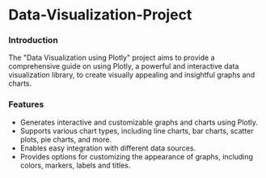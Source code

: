 # Data-Visualization-Project
### Introduction
The "Data Visualization using Plotly" project aims to provide a comprehensive guide on using Plotly, a powerful and interactive data visualization library, to create visually appealing and insightful graphs and charts.

### Features
- Generates interactive and customizable graphs and charts using Plotly.
- Supports various chart types, including line charts, bar charts, scatter plots, pie charts, and more.
- Enables easy integration with different data sources.
- Provides options for customizing the appearance of graphs, including colors, markers, labels and titles.
